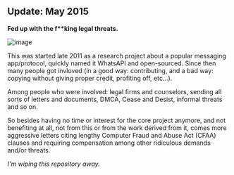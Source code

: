 ## Update: May 2015

**Fed up with the f\*\*king legal threats.**

![image](https://i.imgur.com/sxmizIy.jpg)

This was started late 2011 as a research project about a popular messaging app/protocol, quickly named it WhatsAPI and open-sourced. Since then many people got invloved (in a good way: contributing, and a bad way: copying without giving proper credit, profiting off, etc...).

Among people who were involved: legal firms and counselors, sending all sorts of letters and documents, DMCA, Cease and Desist, informal threats and so on.

So besides having no time or interest for the core project anymore, and not benefiting at all, not from this or from the work derived from it, comes more aggressive letters citing lengthy Computer Fraud and Abuse Act (CFAA) clauses and requiring compensation among other ridiculous demands and/or threats.

*I'm wiping this repository away.*
